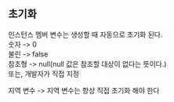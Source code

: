 ## 초기화
인스턴스 멤버 변수는 생성할 때 자동으로 초기화 된다.   
숫자 -> 0   
불린 -> false   
참조형 -> null(null 값은 참조할 대상이 없다는 뜻이다.)   
또는, 개발자가 직접 지정   

지역 변수 -> 지역 변수는 항상 직접 초기화 해야 한다   